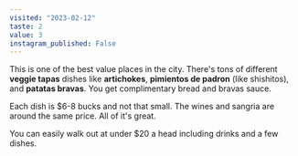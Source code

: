 ```yaml
---
visited: "2023-02-12"
taste: 2
value: 3
instagram_published: False
---
```


This is one of the best value places in the city. There's tons of different **veggie tapas** dishes like **artichokes**, **pimientos de padron** (like shishitos), and **patatas bravas**. You get complimentary bread and bravas sauce. 

Each dish is $6-8 bucks and not that small. The wines and sangria are around the same price. All of it's great.

You can easily walk out at under $20 a head including drinks and a few dishes.
